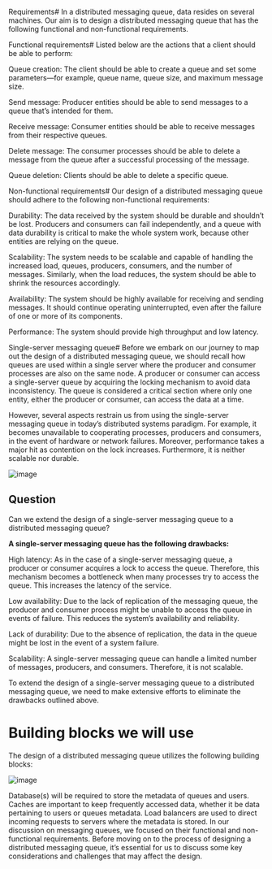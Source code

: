 Requirements#
In a distributed messaging queue, data resides on several machines. Our aim is to design a distributed messaging queue that has the following functional and non-functional requirements.

Functional requirements#
Listed below are the actions that a client should be able to perform:

Queue creation: The client should be able to create a queue and set some parameters—for example, queue name, queue size, and maximum message size.

Send message: Producer entities should be able to send messages to a queue that’s intended for them.

Receive message: Consumer entities should be able to receive messages from their respective queues.

Delete message: The consumer processes should be able to delete a message from the queue after a successful processing of the message.

Queue deletion: Clients should be able to delete a specific queue.

Non-functional requirements#
Our design of a distributed messaging queue should adhere to the following non-functional requirements:

Durability: The data received by the system should be durable and shouldn’t be lost. Producers and consumers can fail independently, and a queue with data durability is critical to make the whole system work, because other entities are relying on the queue.

Scalability: The system needs to be scalable and capable of handling the increased load, queues, producers, consumers, and the number of messages. Similarly, when the load reduces, the system should be able to shrink the resources accordingly.

Availability: The system should be highly available for receiving and sending messages. It should continue operating uninterrupted, even after the failure of one or more of its components.

Performance: The system should provide high throughput and low latency.

Single-server messaging queue#
Before we embark on our journey to map out the design of a distributed messaging queue, we should recall how queues are used within a single server where the producer and consumer processes are also on the same node. A producer or consumer can access a single-server queue by acquiring the locking mechanism to avoid data inconsistency. The queue is considered a critical section where only one entity, either the producer or consumer, can access the data at a time.

However, several aspects restrain us from using the single-server messaging queue in today’s distributed systems paradigm. For example, it becomes unavailable to cooperating processes, producers and consumers, in the event of hardware or network failures. Moreover, performance takes a major hit as contention on the lock increases. Furthermore, it is neither scalable nor durable.

![image](https://user-images.githubusercontent.com/33947539/184468706-5f7db20b-e789-44fb-8245-ca6488c5ea7b.png)

## Question
Can we extend the design of a single-server messaging queue to a distributed messaging queue?

**A single-server messaging queue has the following drawbacks:**

High latency: As in the case of a single-server messaging queue, a producer or consumer acquires a lock to access the queue. Therefore, this mechanism becomes a bottleneck when many processes try to access the queue. This increases the latency of the service.

Low availability: Due to the lack of replication of the messaging queue, the producer and consumer process might be unable to access the queue in events of failure. This reduces the system’s availability and reliability.

Lack of durability: Due to the absence of replication, the data in the queue might be lost in the event of a system failure.

Scalability: A single-server messaging queue can handle a limited number of messages, producers, and consumers. Therefore, it is not scalable.

To extend the design of a single-server messaging queue to a distributed messaging queue, we need to make extensive efforts to eliminate the drawbacks outlined above.

# Building blocks we will use
The design of a distributed messaging queue utilizes the following building blocks:

![image](https://user-images.githubusercontent.com/33947539/184468750-96a0060d-f7d9-4435-bfe1-40d3567acfbb.png)

Database(s) will be required to store the metadata of queues and users.
Caches are important to keep frequently accessed data, whether it be data pertaining to users or queues metadata.
Load balancers are used to direct incoming requests to servers where the metadata is stored.
In our discussion on messaging queues, we focused on their functional and non-functional requirements. Before moving on to the process of designing a distributed messaging queue, it’s essential for us to discuss some key considerations and challenges that may affect the design.


